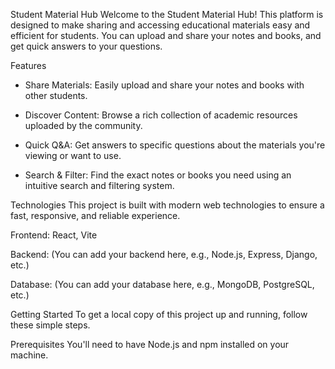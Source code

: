 Student Material Hub
Welcome to the Student Material Hub! This platform is designed to make sharing and accessing educational materials easy and efficient for students. You can upload and share your notes and books, and get quick answers to your questions.

Features
-  Share Materials: Easily upload and share your notes and books with other students.

-  Discover Content: Browse a rich collection of academic resources uploaded by the community.

-  Quick Q&A: Get answers to specific questions about the materials you're viewing or want to use.

-  Search & Filter: Find the exact notes or books you need using an intuitive search and filtering system.

Technologies
This project is built with modern web technologies to ensure a fast, responsive, and reliable experience.

Frontend: React, Vite

Backend: (You can add your backend here, e.g., Node.js, Express, Django, etc.)

Database: (You can add your database here, e.g., MongoDB, PostgreSQL, etc.)

Getting Started
To get a local copy of this project up and running, follow these simple steps.

Prerequisites
You'll need to have Node.js and npm installed on your machine.

